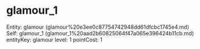 # glamour_1

Entity: glamour (glamour%20e3ee0c87754742948dd61dfcbc1745e4.md)
Self: glamour_1 (glamour_1%20aad2b60825064f47a065e396424b11cb.md)
entityKey: glamour
level: 1
pointCost: 1

[](Untitled%200c175e5847b6488c8bb4fe257949d659.md)